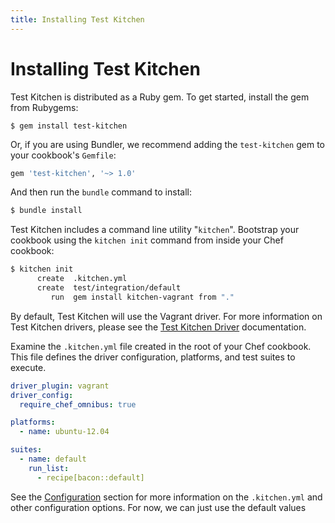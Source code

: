 ```yaml
---
title: Installing Test Kitchen
---
```


Installing Test Kitchen
=======================
Test Kitchen is distributed as a Ruby gem. To get started, install the gem from Rubygems:

```text
$ gem install test-kitchen
```

Or, if you are using Bundler, we recommend adding the `test-kitchen` gem to your cookbook's `Gemfile`:

```ruby
gem 'test-kitchen', '~> 1.0'
```

And then run the `bundle` command to install:

```bash
$ bundle install
```

Test Kitchen includes a command line utility "`kitchen`". Bootstrap your cookbook using the `kitchen init` command from inside your Chef cookbook:

```bash
$ kitchen init
      create  .kitchen.yml
      create  test/integration/default
         run  gem install kitchen-vagrant from "."
```

By default, Test Kitchen will use the Vagrant driver. For more information on Test Kitchen drivers, please see the [Test Kitchen Driver]() documentation.

Examine the `.kitchen.yml` file created in the root of your Chef cookbook. This file defines the driver configuration, platforms, and test suites to execute.

```yaml
driver_plugin: vagrant
driver_config:
  require_chef_omnibus: true

platforms:
  - name: ubuntu-12.04

suites:
  - name: default
    run_list:
      - recipe[bacon::default]
```

See the [Configuration]() section for more information on the `.kitchen.yml` and other configuration options. For now, we can just use the default values
